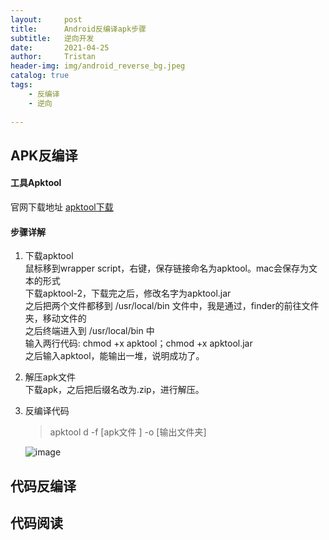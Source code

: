```yaml
---
layout:     post
title:      Android反编译apk步骤
subtitle:   逆向开发
date:       2021-04-25
author:     Tristan
header-img: img/android_reverse_bg.jpeg
catalog: true
tags:
    - 反编译
    - 逆向
    
---
```


## APK反编译
#### 工具Apktool
官网下载地址 [apktool下载](https://ibotpeaches.github.io/Apktool/install/)

#### 步骤详解
1. 下载apktool<br/>
鼠标移到wrapper script，右键，保存链接命名为apktool。mac会保存为文本的形式<br/>
下载apktool-2，下载完之后，修改名字为apktool.jar<br/>
之后把两个文件都移到 /usr/local/bin 文件中，我是通过，finder的前往文件夹，移动文件的<br/>
之后终端进入到 /usr/local/bin 中</br>
输入两行代码: chmod +x apktool；chmod +x apktool.jar<br/>
之后输入apktool，能输出一堆，说明成功了。<br/>

2. 解压apk文件<br/>
下载apk，之后把后缀名改为.zip，进行解压。

3. 反编译代码
    > apktool d -f [apk文件 ] -o [输出文件夹]

    ![image](https://user-images.githubusercontent.com/4709890/115993156-25d92580-a604-11eb-809a-1aa51a645052.png)

## 代码反编译
#### 

## 代码阅读
